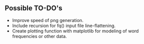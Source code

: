 ## Possible TO-DO's
- Improve speed of png generation.
- Include recursion for fq() input file line-flattening.
- Create plotting function with matplotlib for modeling of word frequencies or other data.